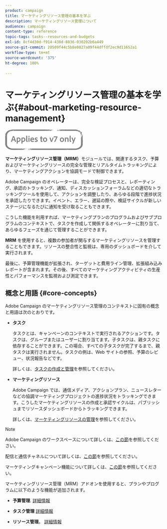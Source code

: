 ```yaml
---
product: campaign
title: マーケティングリソース管理の基本を学ぶ
description: マーケティングリソース管理について
audience: campaign
content-type: reference
topic-tags: tasks--resources-and-budgets
exl-id: 8cf4d30d-f914-438d-8836-030202b6a449
source-git-commit: 20509f44c5b8e0827a09f44dffdf2ec9d11652a1
workflow-type: tm+mt
source-wordcount: '375'
ht-degree: 100%

---
```


# マーケティングリソース管理の基本を学ぶ{#about-marketing-resource-management}

![](../../assets/v7-only.svg)

**マーケティングリソース管理（MRM）**&#x200B;モジュールでは、関連するタスク、予算およびマーケティングリソースの完全な管理とリアルタイムトラッキングにより、マーケティングアクションを協調モードで制御できます。

Adobe Campaign のオペレーターは、完全な検証プロセスと、レポーティング、承認のトラッキング、通知、ディスカッションフォーラムなどの適切なトラッキングツールを使用して、アクションを調整したり、あらゆる段階で進捗状況を承認したりできます。イベント、エラー、遅延の際や、検証サイクルが新しいステージになるたびに通知を受け取ることもできます。

こうした機能を利用すれば、マーケティングプランのプログラムおよびサブプログラムのコンテキストで、タスクを作成して関係するオペレーターに割り当て、あらゆるフェーズを通じて管理することができます。

**MRM** を使用すると、複数の参加者が関与するマーケティングリソースを管理することもできます。リソースの整合性と監視は、専用のダッシュボードを介して実行されます。

最後に、予算管理機能が拡張され、ターゲットと費用ライン管理、拡張組み込みレポートが含まれます。その後、すべてのマーケティングアクティビティの生産性とパフォーマンスを監視および測定できます。

## 概念と用語 {#core-concepts}

Adobe Campaign のマーケティングリソース管理のコンテキストに固有の概念と用語は次のとおりです。

* **タスク**

   タスクとは、キャンペーンのコンテキストで実行されるアクションです。タスクは、グループまたはユーザーに割り当てます。子タスクは、親タスクに依存することができます。この場合、すべての子タスクが完了するまで、親タスクは実行されません。タスクの例は、Web サイトの参照、予算のレビュー、状況報告などです。

   詳しくは、[タスクの作成と管理](../../mrm/using/creating-and-managing-tasks.md)を参照してください。

* **マーケティングリソース**

   Adobe Campaign では、通信メディア、アクションプラン、ニュースレターなどの協調マーケティングプロジェクトの進捗状況をトラッキングできます。こうしたマーケティングリソースの作成と承認サイクルは、パブリッシュまでリソースダッシュボードからトラッキングできます。

   詳しくは、[マーケティングリソースの管理](../../mrm/using/managing-marketing-resources.md)を参照してください。

>[!NOTE]
>
>Adobe Campaign のワークスペースについて詳しくは、[この節](../../platform/using/adobe-campaign-workspace.md)を参照してください。
>  
>配信と通信チャネルについて詳しくは、[この節](../../delivery/using/steps-about-delivery-creation-steps.md)を参照してください。
>
>マーケティングキャンペーン機能について詳しくは、[この節](../../campaign/using/accessing-marketing-campaigns.md)を参照してください。

マーケティングリソース管理（MRM）アドオンを使用すると、プランやプログラムに以下のような機能が追加されます。

* **予算管理**. [詳細情報](../../mrm/using/controlling-costs.md)

* **タスク管理** [詳細情報](../../mrm/using/creating-and-managing-tasks.md)

* **リソース管理**。 [詳細情報](../../mrm/using/managing-marketing-resources.md)
